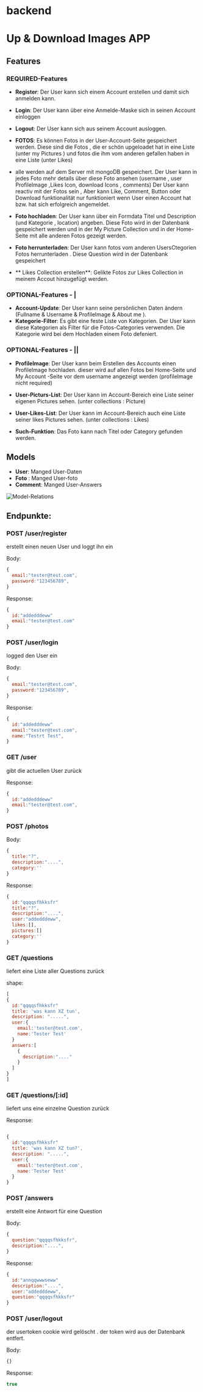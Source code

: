 # backend 
# Up & Download Images APP

## Features

### REQUIRED-Features

- **Register**: Der User kann sich einem Account erstellen und damit sich anmelden kann.

- **Login**: Der User kann über eine Anmelde-Maske sich in seinen Account einloggen

- **Logout**: Der User kann sich aus seinem Account ausloggen.

- **FOTOS**: Es können Fotos in der User-Account-Seite gespeichert werden. Diese sind die Fotos , die er schön upgeloadet hat in eine Liste (unter my Pictures ) und fotos die ihm vom anderen gefallen haben in eine Liste (unter Likes) 
- alle werden auf dem Server mit mongoDB gespeichert.
  Der User kann in jedes Foto mehr details über diese Foto ansehen (username , user ProfileImage ,Likes Icon,  download Icons , comments)
  Der User kann reactiv mit der Fotos sein , Aber kann  Like, Comment, Button oder Download funktionalität nur funktioniert  wenn User einen Account hat bzw. hat sich erfolgreich angemeldet.



- **Foto hochladen**: Der User kann über ein Formdata Titel und Description (und Kategorie , location) angeben. Diese Foto wird in der Datenbank gespeichert werden und in der My Picture Collection  und in der Home-Seite mit alle anderen Fotos gezeigt werden.
- **Foto herrunterladen**: Der User kann fotos vom anderen UsersCtegorien Fotos herrunterladen . Diese Question wird in der Datenbank gespeichert
- ** Likes Collection erstellen**: Gelikte Fotos zur Likes Collection in meinem Accout hinzugefügt werden.

### OPTIONAL-Features - |

- **Account-Update**: Der User kann seine persönlichen Daten ändern (Fullname & Username & ProfileImage &  About me ).
- **Kategorie-Filter**: Es gibt eine feste Liste von Kategorien. Der User kann diese Kategorien als Filter für die Fotos-Categories verwenden. Die Kategorie wird bei dem Hochladen einem Foto defeniert. 


### OPTIONAL-Features - ||

- **ProfileImage**: Der User kann beim Erstellen des Accounts einen ProfileImage hochladen. dieser wird auf allen Fotos bei Home-Seite und My Account -Seite vor dem username angezeigt werden (profileImage nicht required)

- **User-Picturs-List**: Der User kann im Account-Bereich eine Liste seiner eigenen Pictures sehen. (unter collections : Picture)


- **User-Likes-List**: Der User kann im Account-Bereich auch eine Liste seiner likes Pictures sehen. (unter collections : Likes)

- **Such-Funktion**: Das Foto kann nach Titel oder Category gefunden werden.

## Models

- **User**: Manged User-Daten
- **Foto** : Manged User-foto
- **Comment**: Manged User-Answers

![Model-Relations](images/Model-Relation.png)

## Endpunkte:

### POST /user/register

erstellt einen neuen User und loggt ihn ein

Body:

```javaScript
{
  email:"tester@test.com",
  password:"123456789",
}
```

Response:

```javaScript
{
  id:"addedddeww"
  email:"tester@test.com"
}
```

### POST /user/login

logged den User ein

Body:

```javaScript
{
  email:"tester@test.com",
  password:"123456789",
}
```

Response:

```javaScript
{
  id:"addedddeww"
  email:"tester@test.com",
  name:"Testrt Test",
}
```

### GET /user

gibt die actuellen User zurück

Response:

```javaScript
{
  id:"addedddeww"
  email:"tester@test.com",
}
```

### POST /photos


Body:

```javaScript
{
  title:"?",
  description:"....",
  category:''
}
```

Response:

```javaScript
{
  id:"qqqqsfhkksfr"
  title:"?",
  description:"....",
  user:"addedddeww",
  likes:[],
  pictures:[]
  category:''
}
```

### GET /questions

liefert eine Liste aller Questions zurück

shape:

```JavaScript
[
{
  id:"qqqqsfhkksfr"
  title: 'was kann XZ tun',
  description: ".....",
  user:{
    email:'tester@test.com',
    name:'Tester Test'
  }
  answers:[
    {
      description:"...."
    }
  ]
}
]
```

### GET /questions/[:id]

liefert uns eine einzelne Question zurück

Response:

```JavaScript

{
  id:"qqqqsfhkksfr"
  title: 'was kann XZ tun?',
  description: ".....",
  user:{
    email:'tester@test.com',
    name:'Tester Test'
  }
}

```

### POST /answers

erstellt eine Antwort für eine Question

Body:

```javaScript
{
  question:"qqqqsfhkksfr",
  description:"....",
}
```

Response:

```javaScript
{
  id:"annqqwwwseww"
  description:"....",
  user:"addedddeww",
  question:"qqqqsfhkksfr"
}
```

### POST /user/logout

der usertoken cookie wird gelöscht . der token wird aus der Datenbank entfert.

Body:

```javaScript
{}
```

Response:

```javaScript
true
```
